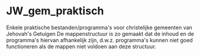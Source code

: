 # JW_gem_praktisch
Enkele praktische bestanden/programma's voor christelijke gemeenten van Jehovah's Getuigen
De mappenstructuur is zo gemaakt dat de inhoud en de programma's hiervan afhankelijk zijn, d.w.z. programma's kunnen niet goed functioneren als de mappen niet voldoen aan deze structuur.

